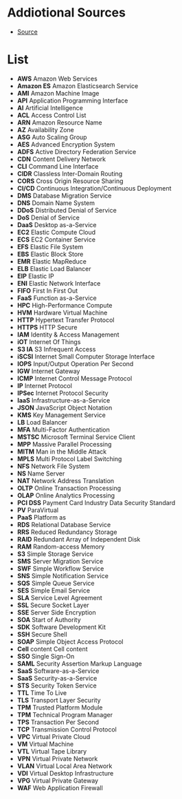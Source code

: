 # Addiotional Sources
* [Source](https://docs.aws.amazon.com/general/latest/gr/glos-chap.html)

# List

* **AWS** Amazon Web Services
* **Amazon ES**	Amazon Elasticsearch Service
* **AMI**	Amazon Machine Image
* **API**	Application Programming Interface
* **AI**	Artificial Intelligence
* **ACL**	Access Control List
* **ARN**	 Amazon Resource Name
* **AZ**	Availability Zone
* **ASG**	Auto Scaling Group
* **AES**	Advanced Encryption System
* **ADFS**	Active Directory Federation Service
* **CDN**	Content Delivery Network
* **CLI**	Command Line Interface
* **CIDR**	 Classless Inter-Domain Routing
* **CORS**	 Cross Origin Resource Sharing
* **CI/CD**	Continuous Integration/Continuous Deployment
* **DMS**	Database Migration Service
* **DNS**	Domain Name System
* **DDoS**	Distributed Denial of Service
* **DoS**	Denial of Service
* **DaaS**	Desktop as-a-Service
* **EC2**	Elastic Compute Cloud
* **ECS**	EC2 Container Service
* **EFS**	Elastic File System
* **EBS**	Elastic Block Store
* **EMR**	Elastic MapReduce
* **ELB**	Elastic Load Balancer
* **EIP**	Elastic IP
* **ENI**	Elastic Network Interface
* **FIFO** First In First Out
* **FaaS** Function as-a-Service
* **HPC**	High-Performance Compute
* **HVM**	Hardware Virtual Machine
* **HTTP** Hypertext Transfer Protocol
* **HTTPS**	 HTTP Secure
* **IAM**	Identity & Access Management
* **iOT**	Internet Of Things
* **S3 IA**	S3 Infrequent Access
* **iSCSI**	Internet Small Computer Storage Interface
* **IOPS**	Input/Output Operation Per Second
* **IGW**	 Internet Gateway
* **ICMP**	 Internet Control Message Protocol
* **IP**	Internet Protocol
* **IPSec**	Internet Protocol Security
* **IaaS**	Infrastructure-as-a-Service
* **JSON**	JavaScript Object Notation
* **KMS**	Key Management Service
* **LB**	Load Balancer
* **MFA**	Multi-Factor Authentication
* **MSTSC**	Microsoft Terminal Service Client
* **MPP**	 Massive Parallel Processing
* **MITM**	Man in the Middle Attack
* **MPLS**	Multi Protocol Label Switching
* **NFS**	Network File System
* **NS**	Name Server
* **NAT**	 Network Address Translation
* **OLTP**	Online Transaction Processing
* **OLAP**	Online Analytics Processing
* **PCI DSS**	Payment Card Industry Data Security Standard
* **PV**	ParaVirtual
* **PaaS**	Platform as
* **RDS**	Relational Database Service
* **RRS**	Reduced Redundancy Storage
* **RAID**	Redundant Array of Independent Disk
* **RAM**	Random-access Memory
* **S3**	Simple Storage Service
* **SMS**	Server Migration Service
* **SWF**	Simple Workflow Service
* **SNS**	Simple Notification Service
* **SQS**	Simple Queue Service
* **SES**	Simple Email Service
* **SLA**	Service Level Agreement
* **SSL**	Secure Socket Layer
* **SSE**	Server Side Encryption
* **SOA**	Start of Authority
* **SDK**	Software Development Kit
* **SSH**	Secure Shell
* **SOAP**	Simple Object Access Protocol
* **Cell** content	Cell content
* **SSO**	Single Sign-On
* **SAML**	Security Assertion Markup Language
* **SaaS**	Software-as-a-Service
* **SaaS**	Security-as-a-Service
* **STS**	Security Token Service
* **TTL**	Time To Live
* **TLS**	Transport Layer Security
* **TPM**	Trusted Platform Module
* **TPM**	Technical Program Manager
* **TPS**	Transaction Per Second
* **TCP**	Transmission Control Protocol
* **VPC**	Virtual Private Cloud
* **VM**	Virtual Machine
* **VTL**	Virtual Tape Library
* **VPN**	Virtual Private Network
* **VLAN**	Virtual Local Area Network
* **VDI**	Virtual Desktop Infrastructure
* **VPG**	Virtual Private Gateway
* **WAF**	Web Application Firewall
